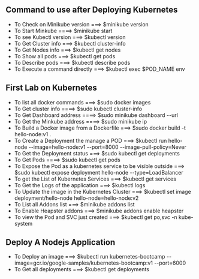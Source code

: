 ## Command to use after Deploying Kubernetes
 - To Check on Minikube version ===> $minikube version
 - To Start Minkube ====> $minikube start
 - To see Kubectl version ===> $kubectl version
 - To Get Cluster info ===> $kubectl cluster-info
 - To Get Nodes info ===> $kubectl get nodes
 - To Show all pods ===> $kubectl get pods
 - To Describe pods ===> $kubectl describe pods
 - To Execute a command directly ===> $kubectl exec $POD_NAME env
 
## First Lab on Kubernetes
 - To list all docker commands ===> $sudo docker images 
 - To Get cluster info ====> $sudo kubectl cluster-info
 - To Get Dashboard address ====> $sudo minikube dashboard --url
 - To Get the Minkube address ====> $sudo minikube ip
 - To Build a Docker image from a Dockerfile ===> $sudo docker build -t hello-node:v1 .
 - To Create a Deployment the manage a POD ===> $kubectl run hello-node --image=hello-node:v1 --port=8000 --image-pull-policy=Never
 - To Get the Deployment status  ===> $sudo kubectl get deployments
 - To Get Pods  ====> $sudo kubectl get pods
 - To Expose the Pod as a kubernetes service to be visible outside ===> $sudo kubectl expose deployment hello-node --type=LoadBalancer
 - To get the List of Kubernetes Services ===> $kubectl get services
 - To Get the Logs of the application  ===> $kubectl logs <POD-NAME>
 - To Update the image in the Kubernetes Cluster ===> $kubectl set image deployment/hello-node hello-node=hello-node:v2
 - To List all Addons list ===> $minikube addons list
 - To Enable Heapster addons ===> $minikube addons enable heapster
 - To view the Pod and SVC just created ===> $kubectl get po,svc -n kube-system
 
## Deploy A Nodejs Application
 - To Deploy an image ===> $kubectl run kubernetes-bootcamp --image=gcr.io/google-samples/kubernetes-bootcamp:v1 --port=6000
 - To Get all deployments ===> $kubectl get deployments
 
